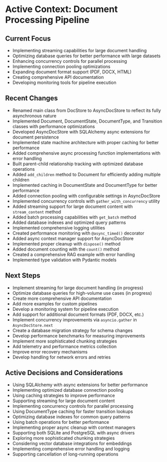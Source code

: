 # Active Context: Document Processing Pipeline

## Current Focus
- Implementing streaming capabilities for large document handling
- Optimizing database queries for better performance with large datasets
- Enhancing concurrency controls for parallel processing
- Implementing connection pooling optimizations
- Expanding document format support (PDF, DOCX, HTML)
- Creating comprehensive API documentation
- Developing monitoring tools for pipeline execution

## Recent Changes
- Renamed main class from DocStore to AsyncDocStore to reflect its fully asynchronous nature
- Implemented Document, DocumentState, DocumentType, and Transition classes with performance optimizations
- Developed AsyncDocStore with SQLAlchemy async extensions for document persistence
- Implemented state machine architecture with proper caching for better performance
- Added comprehensive async processing function implementations with error handling
- Built parent-child relationship tracking with optimized database operations
- Added `add_children` method to Document for efficiently adding multiple children
- Implemented caching in DocumentState and DocumentType for better performance
- Added connection pooling with configurable settings in AsyncDocStore
- Implemented concurrency controls with `gather_with_concurrency` utility
- Added streaming support for large document content with `stream_content` method
- Added batch processing capabilities with `get_batch` method
- Added database indexes and optimized query patterns
- Implemented comprehensive logging utilities
- Created performance monitoring with `@async_timed()` decorator
- Added async context manager support for AsyncDocStore
- Implemented proper cleanup with `dispose()` method
- Added document counting with the `count()` method
- Created a comprehensive RAG example with error handling
- Implemented type validation with Pydantic models

## Next Steps
- Implement streaming for large document handling (in progress)
- Optimize database queries for high-volume use cases (in progress)
- Create more comprehensive API documentation
- Add more examples for custom pipelines
- Develop a monitoring system for pipeline execution
- Add support for additional document formats (PDF, DOCX, etc.)
- Implement concurrency improvements via `asyncio.gather` in `AsyncDocStore.next`
- Create a database migration strategy for schema changes
- Develop performance benchmarks for measuring improvements
- Implement more sophisticated chunking strategies
- Add telemetry and performance metrics collection
- Improve error recovery mechanisms
- Develop handling for network errors and retries

## Active Decisions and Considerations
- Using SQLAlchemy with async extensions for better performance
- Implementing optimized database connection pooling
- Using caching strategies to improve performance
- Supporting streaming for large document content
- Implementing concurrency controls for parallel processing
- Using DocumentType caching for faster transition lookups
- Optimizing database indexes for common query patterns
- Using batch operations for better performance
- Implementing proper async cleanup with context managers
- Supporting both SQLite and PostgreSQL with async drivers
- Exploring more sophisticated chunking strategies
- Considering vector database integrations for embeddings
- Implementing comprehensive error handling and logging
- Supporting cancellation of long-running operations
